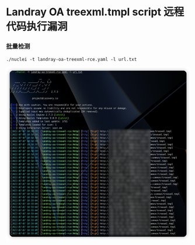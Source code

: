 # Landray OA treexml.tmpl script 远程代码执行漏洞

### 批量检测
```
./nuclei -t landray-oa-treexml-rce.yaml -l url.txt
```

![result](./img/result.png)